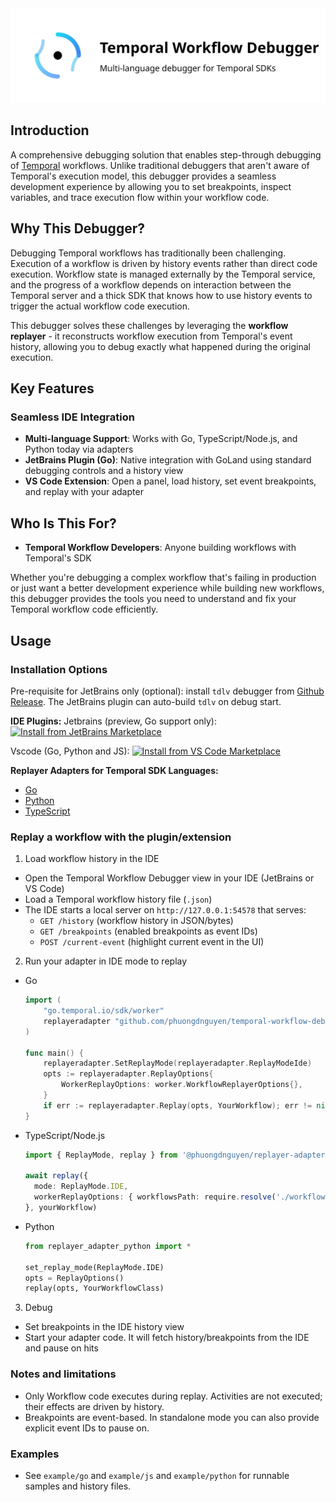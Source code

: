 <img src="docs/images/logo.svg" alt="Temporal Debugger Logo" width="700">

## Introduction

A comprehensive debugging solution that enables step-through debugging of [Temporal](https://github.com/temporalio/temporal) workflows. Unlike traditional debuggers that aren't aware of Temporal's execution model, this debugger provides a seamless development experience by allowing you to set breakpoints, inspect variables, and trace execution flow within your workflow code.

## Why This Debugger?

Debugging Temporal workflows has traditionally been challenging. Execution of a workflow is driven by history events rather than direct code execution. Workflow state is managed externally by the Temporal service, and the progress of a workflow depends on interaction between the Temporal server and a thick SDK that knows how to use history events to trigger the actual workflow code execution.

This debugger solves these challenges by leveraging the **workflow replayer** - it reconstructs workflow execution from Temporal's event history, allowing you to debug exactly what happened during the original execution.

## Key Features

### **Seamless IDE Integration**
- **Multi-language Support**: Works with Go, TypeScript/Node.js, and Python today via adapters
- **JetBrains Plugin (Go)**: Native integration with GoLand using standard debugging controls and a history view
- **VS Code Extension**: Open a panel, load history, set event breakpoints, and replay with your adapter

## Who Is This For?

- **Temporal Workflow Developers**: Anyone building workflows with Temporal's SDK

Whether you're debugging a complex workflow that's failing in production or just want a better development experience while building new workflows, this debugger provides the tools you need to understand and fix your Temporal workflow code efficiently.

## Usage

### **Installation Options**

Pre-requisite for JetBrains only (optional): install `tdlv` debugger from [Github Release](https://github.com/phuongdnguyen/temporal-workflow-debugger/releases/tag/tdlv-v0.0.1). The JetBrains plugin can auto-build `tdlv` on debug start.

**IDE Plugins:**
Jetbrains (preview, Go support only): <a href="https://plugins.jetbrains.com/plugin/28127-temporal-workflow-debugger"><img src="https://img.shields.io/badge/Install%20from%20JetBrains%20Marketplace-000000?logo=jetbrains&logoColor=white" alt="Install from JetBrains Marketplace"></a>

Vscode (Go, Python and JS): <a href="https://marketplace.visualstudio.com/items?itemName=phuongdnguyen.temporal-workflow-debugger"><img src="https://img.shields.io/badge/Install%20from%20VS%20Code%20Marketplace-007ACC?logo=visual-studio-code&logoColor=white" alt="Install from VS Code Marketplace"></a>

**Replayer Adapters for Temporal SDK Languages:**
- [Go](https://pkg.go.dev/github.com/phuongdnguyen/temporal-workflow-debugger/replayer-adapter-go)
- [Python](https://pypi.org/project/temporal-replayer-adapter-python/)
- [TypeScript](https://www.npmjs.com/package/@phuongdnguyen/replayer-adapter-nodejs)



### Replay a workflow with the plugin/extension

1) Load workflow history in the IDE
- Open the Temporal Workflow Debugger view in your IDE (JetBrains or VS Code)
- Load a Temporal workflow history file (`.json`)
- The IDE starts a local server on `http://127.0.0.1:54578` that serves:
  - `GET /history` (workflow history in JSON/bytes)
  - `GET /breakpoints` (enabled breakpoints as event IDs)
  - `POST /current-event` (highlight current event in the UI)

2) Run your adapter in IDE mode to replay
- Go
  ```go
  import (
      "go.temporal.io/sdk/worker"
      replayeradapter "github.com/phuongdnguyen/temporal-workflow-debugger/replayer-adapter-go"
  )

  func main() {
      replayeradapter.SetReplayMode(replayeradapter.ReplayModeIde)
      opts := replayeradapter.ReplayOptions{
          WorkerReplayOptions: worker.WorkflowReplayerOptions{},
      }
      if err := replayeradapter.Replay(opts, YourWorkflow); err != nil { panic(err) }
  }
  ```

- TypeScript/Node.js
  ```ts
  import { ReplayMode, replay } from '@phuongdnguyen/replayer-adapter-nodejs'

  await replay({
    mode: ReplayMode.IDE,
    workerReplayOptions: { workflowsPath: require.resolve('./workflows') }
  }, yourWorkflow)
  ```

- Python
  ```python
  from replayer_adapter_python import *

  set_replay_mode(ReplayMode.IDE)
  opts = ReplayOptions()
  replay(opts, YourWorkflowClass)
  ```

3) Debug
- Set breakpoints in the IDE history view
- Start your adapter code. It will fetch history/breakpoints from the IDE and pause on hits

### Notes and limitations
- Only Workflow code executes during replay. Activities are not executed; their effects are driven by history.
- Breakpoints are event-based. In standalone mode you can also provide explicit event IDs to pause on.

### Examples
- See `example/go` and `example/js` and `example/python` for runnable samples and history files.

